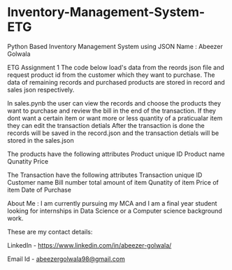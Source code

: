 # Inventory-Management-System-ETG
Python Based Inventory Management System using JSON
Name : Abeezer Golwala

ETG Assignment 1 
The code below load's data from the reords json file and request product id from the customer which they want to purchase. 
The data of remaining records and purchased products are stored in record and sales json respectively.   

In sales.pynb the user can view the records and choose the products they want to purchase and review the bill in the end of the transaction.
If they dont want a certain item or want more or less quantity of a praticualar item they can edit the transaction detials 
After the transaction is done the records will be saved in the record.json and the transaction detials will be stored in the sales.json

The products have the following attributes
  Product unique ID
  Product name
  Qunatity
  Price

The Transaction have the following attributes
  Transaction unique ID
  Customer name
  Bill number
  total amount of item
  Qunatity of item 
  Price of item
  Date of Purchase
  
About Me :
I am currently pursuing my MCA and I am a final year student looking for internships in Data Science or a Computer science background work.

These are my contact details:

LinkedIn - https://www.linkedin.com/in/abeezer-golwala/ 

Email Id - abeezergolwala98@gmail.com
